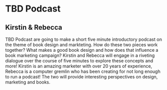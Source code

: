 # TBD Podcast
## Kirstin & Rebecca 

TBD Podcast are going to make a short five minute introductory podcast on the theme of book design and markteting. How do these two pieces work together? What makes a good book design and how does that influence a book marketing campaign? Kirstin and Rebecca will engage in a riveting dialogue over the course of five minutes to explore these concepts and more! Kirstin is an amazing marketer with over 20 years of experience, Rebecca is a computer gremlin who has been creating for not long enough to run a podcast! The two will provide interesting perspectives on design, marketing and books. 